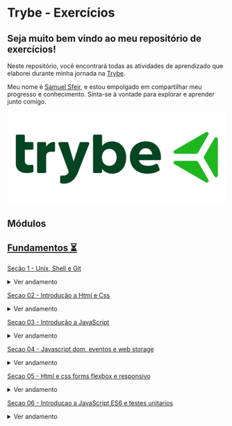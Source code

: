 # Trybe - Exercícios

## Seja muito bem vindo ao meu repositório de exercícios!

Neste repositório, você encontrará todas as atividades de aprendizado que elaborei durante minha jornada na [Trybe](https://www.trybe.com/). 

Meu nome é [Samuel Sfeir](https://www.linkedin.com/in/samuel-sfeir-434152278/), e estou empolgado em compartilhar meu progresso e conhecimento. Sinta-se à vontade para explorar e aprender junto comigo.



 <img src="Img.png">

## Módulos

## [Fundamentos ⏳](https://github.com/SamuelSfeir/Trybe-exercicios/tree/main/fundamentos)



[Seção 1 - Unix, Shell e Git](https://github.com/SamuelSfeir/Trybe-exercicios/tree/main/fundamentos/secao-01-unix-shell-git-e-github/dia-01-unix-e-shell)

<details>
<summary>Ver andamento</summary>

- [x] Dia 01 - Unix e Shell
- [x] Dia 02 - Git: O que é e para que serve
- [x] Dia 03 - Git e GitHub: Entendendo os comandos

</details>

[Secao 02 - Introdução a Html e Css](https://github.com/SamuelSfeir/Trybe-exercicios/tree/main/fundamentos/secao-02-introducao-a-html-e-css)

<details>
<summary>Ver andamento</summary>

- [x] Dia 01 - Estruturas de página
- [x] Dia 02 - Html e css - primeiros passos em css
- [x] Dia 03 - Html e css - seletores e posicionamento
- [x] Dia 04 - Html semântico

</details>

[Secao 03 - Introdução a JavaScript](https://github.com/SamuelSfeir/Trybe-exercicios/tree/main/fundamentos/secao-03-introducao-a-javascript)

<details>
<summary>Ver andamento</summary>

- [x] Dia 01 - Primeiros passos no JavaScript
- [x] Dia 02 - Array e Estrutura de Repetição
- [x] Dia 03 - Funções
- [x] Dia 04 - Objetos
- [x] Dia 05 - JSON e Dia de Prática

</details>

[Secao 04 - Javascript dom, eventos e web storage](https://github.com/SamuelSfeir/Trybe-exercicios/tree/main/fundamentos/secao-04-javascript-dom-eventos-e-web-storage)

<details>
<summary>Ver andamento</summary>

- [x] Dia 01 - Javascript - Dom e seletores
- [x] Dia 02 - Javascript - Trabalhando com elementos
- [x] Dia 03 - Javascript - Eventos
- [x] Dia 04 - Javascript - web storage

</details>

[Secao 05 - Html e css forms flexbox e responsivo](https://github.com/SamuelSfeir/Trybe-exercicios/tree/main/fundamentos/secao-05-html-e-css-forms-flexbox-e-responsivo)

<details>
<summary>Ver andamento</summary>

- [x] Dia 01 - Html e css - forms
- [x] Dia 02 - Bibliotecas Javascript e frameworks css
- [x] Dia 03 - Flexbox parte 1
- [x] Dia 04 - Flexbox parte 2
- [x] Dia 05 - Responsividade

</details>

[Secao 06 - Introducao a JavaScript ES6 e testes unitarios](https://github.com/SamuelSfeir/Trybe-exercicios/tree/main/fundamentos/secao-06-introducao-a-javascript-es6-e-testes-unitarios)

<details>
<summary>Ver andamento</summary>

- [x] Dia 01 - Fluxo de Exceções
- [x] Dia 02 - Primeiros Passos em Jest
- [x] Dia 03 - Matchers e Cobertura de Código

</details>


